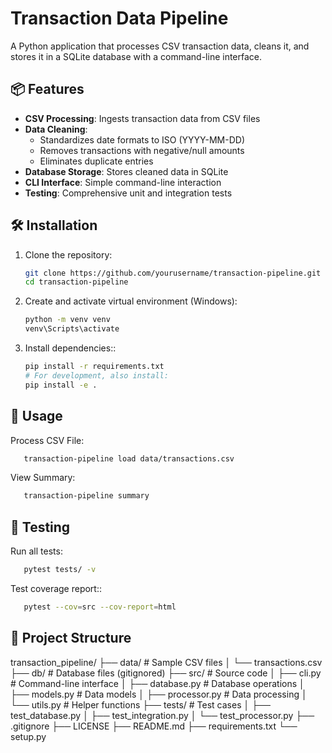# Transaction Data Pipeline

A Python application that processes CSV transaction data, cleans it, and stores it in a SQLite database with a command-line interface.

## 📦 Features

- **CSV Processing**: Ingests transaction data from CSV files
- **Data Cleaning**:
  - Standardizes date formats to ISO (YYYY-MM-DD)
  - Removes transactions with negative/null amounts
  - Eliminates duplicate entries
- **Database Storage**: Stores cleaned data in SQLite
- **CLI Interface**: Simple command-line interaction
- **Testing**: Comprehensive unit and integration tests

## 🛠️ Installation

1. Clone the repository:
   ```bash
   git clone https://github.com/yourusername/transaction-pipeline.git
   cd transaction-pipeline
2. Create and activate virtual environment (Windows):
   ```bash
   python -m venv venv
   venv\Scripts\activate
3. Install dependencies::
   ```bash
   pip install -r requirements.txt
   # For development, also install:
   pip install -e .
## 🚀 Usage
Process CSV File:
```bash
   transaction-pipeline load data/transactions.csv
```
View Summary:
```bash
   transaction-pipeline summary
```
## 🧪 Testing
Run all tests:
```bash
   pytest tests/ -v
```
Test coverage report::
```bash
   pytest --cov=src --cov-report=html
```
## 📂 Project Structure

transaction_pipeline/
├── data/                   # Sample CSV files
│   └── transactions.csv
├── db/                     # Database files (gitignored)
├── src/                    # Source code
│   ├── cli.py              # Command-line interface
│   ├── database.py         # Database operations
│   ├── models.py           # Data models
│   ├── processor.py        # Data processing
│   └── utils.py            # Helper functions
├── tests/                  # Test cases
│   ├── test_database.py
│   ├── test_integration.py
│   └── test_processor.py
├── .gitignore
├── LICENSE
├── README.md
├── requirements.txt
└── setup.py
